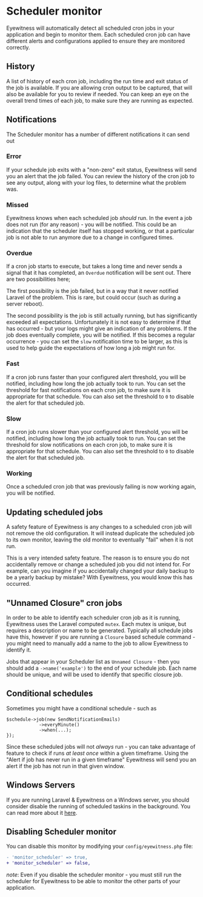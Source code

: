 # Scheduler monitor

Eyewitness will automatically detect all scheduled cron jobs in your application and begin to monitor them. Each scheduled cron job can have different alerts and configurations applied to ensure they are monitored correctly.


## History

A list of history of each cron job, including the run time and exit status of the job is available. If you are allowing cron output to be captured, that will also be available for you to review if needed. You can keep an eye on the overall trend times of each job, to make sure they are running as expected.


## Notifications

The Scheduler monitor has a number of different notifications it can send out

### Error

If your schedule job exits with a "non-zero" exit status, Eyewitness will send you an alert that the job failed. You can review the history of the cron job to see any output, along with your log files, to determine what the problem was.

### Missed

Eyewitness knows when each scheduled job *should* run. In the event a job does not run (for any reason) - you will be notified. This could be an indication that the scheduler itself has stopped working, or that a particular job is not able to run anymore due to a change in configured times.

### Overdue

If a cron job starts to execute, but takes a long time and never sends a signal that it has completed, an `Overdue` notification will be sent out. There are two possibilities here;

The first possibility is the job failed, but in a way that it never notified Laravel of the problem. This is rare, but could occur (such as during a server reboot).

The second possibility is the job is still actually running, but has significantly exceeded all expectations. Unfortunately it is not easy to determine if that has occurred - but your logs might give an indication of any problems. If the job does eventually complete, you will be notified. If this becomes a regular occurrence - you can set the `slow` notification time to be larger, as this is used to help guide the expectations of how long a job might run for.

### Fast

If a cron job runs faster than your configured alert threshold, you will be notified, including how long the job actually took to run. You can set the threshold for fast notifications on each cron job, to make sure it is appropriate for that schedule. You can also set the threshold to `0` to disable the alert for that scheduled job.

### Slow

If a cron job runs slower than your configured alert threshold, you will be notified, including how long the job actually took to run. You can set the threshold for slow notifications on each cron job, to make sure it is appropriate for that schedule. You can also set the threshold to `0` to disable the alert for that scheduled job.

### Working

Once a scheduled cron job that was previously failing is now working again, you will be notified.


## Updating scheduled jobs

A safety feature of Eyewitness is any changes to a scheduled cron job will not remove the old configuration. It will instead duplicate the scheduled job to its own monitor, leaving the old monitor to eventually "fail" when it is not run.

This is a very intended safety feature. The reason is to ensure you do not accidentally remove or change a scheduled job you did not intend for. For example, can you imagine if you accidentally changed your daily backup to be a yearly backup by mistake? With Eyewitness, you would know this has occurred.


## "Unnamed Closure" cron jobs

In order to be able to identify each scheduler cron job as it is running, Eyewitness uses the Laravel computed `mutex`. Each mutex is unique, but requires a description or name to be generated. Typically all schedule jobs have this, however if you are running a `Closure` based schedule command - you might need to manually add a name to the job to allow Eyewitness to identify it.

Jobs that appear in your Scheduler list as `Unnamed Closure` - then you should add a `->name('example')` to the end of your schedule job. Each name should be unique, and will be used to identify that specific closure job.


## Conditional schedules

Sometimes you might have a conditional schedule - such as

```
$schedule->job(new SendNotificationEmails)
            ->everyMinute()
            ->when(...);
});
```

Since these scheduled jobs will not *always* run - you can take advantage of feature to check if runs *at least once* within a given timeframe. Using the "Alert if job has never run in a given timeframe" Eyewitness will send you an alert if the job has not run in that given window.


## Windows Servers

If you are running Laravel & Eyewitness on a Windows server, you should consider disable the running of scheduled taskins in the background. You can read more about it [here](\configuration\general.md#scheduler-background).


## Disabling Scheduler monitor

You can disable this monitor by modifying your `config/eyewitness.php` file:

```diff
- 'monitor_scheduler' => true,
+ 'monitor_scheduler' => false,
```

*note*: Even if you disable the scheduler monitor - you must still run the scheduler for Eyewitness to be able to monitor the other parts of your application.
